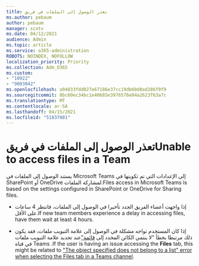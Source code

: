 ```yaml
---
title: تعذر الوصول إلى الملفات في فريق
ms.author: pebaum
author: pebaum
manager: scotv
ms.date: 04/12/2021
audience: Admin
ms.topic: article
ms.service: o365-administration
ROBOTS: NOINDEX, NOFOLLOW
localization_priority: Priority
ms.collection: Adm_O365
ms.custom:
- "10922"
- "9003042"
ms.openlocfilehash: a94833fdd027e67186e37cc19db60d0ad286f9f9
ms.sourcegitcommit: 8bc60ec34bc1e40685e3976576e04a2623f63a7c
ms.translationtype: MT
ms.contentlocale: ar-SA
ms.lasthandoff: 04/15/2021
ms.locfileid: "51837001"
---
```

# <a name="unable-to-access-files-in-a-team"></a><span data-ttu-id="7c206-102">تعذر الوصول إلى الملفات في فريق</span><span class="sxs-lookup"><span data-stu-id="7c206-102">Unable to access files in a Team</span></span>

<span data-ttu-id="7c206-103">يستند الوصول إلى الملفات في Microsoft Teams إلى الإعدادات التي تم تكوينها في SharePoint أو OneDrive لمشاركة الملفات.</span><span class="sxs-lookup"><span data-stu-id="7c206-103">Files access in Microsoft Teams is based on the settings configured in SharePoint or OneDrive for Sharing files.</span></span>

- <span data-ttu-id="7c206-104">إذا واجهت أعضاء الفريق الجدد تأخيرا في الوصول إلى الملفات، فانتظر 4 ساعات على الأقل.</span><span class="sxs-lookup"><span data-stu-id="7c206-104">If new team members experience a delay in accessing files, have them wait at least 4 hours.</span></span>

- <span data-ttu-id="7c206-105">إذا كان المستخدم تواجه مشكلة  في الوصول إلى علامة التبويب ملفات، فقد يكون ذلك مرتبطا بخطأ "لا ينتمي الكائن المحدد إلى [قائمة"](https://docs.microsoft.com/microsoftteams/troubleshoot/files/object-specified-not-belong-to-list)عند تحديد علامة التبويب ملفات في قناة Teams .</span><span class="sxs-lookup"><span data-stu-id="7c206-105">If the user is having an issue accessing the **Files** tab, this might be related to ["The object specified does not belong to a list" error when selecting the Files tab in a Teams channel](https://docs.microsoft.com/microsoftteams/troubleshoot/files/object-specified-not-belong-to-list).</span></span>
